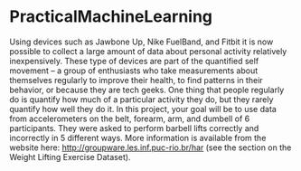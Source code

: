 PracticalMachineLearning
========================

Using devices such as Jawbone Up, Nike FuelBand, and Fitbit it is now possible to collect a large amount of data
about personal activity relatively inexpensively.
These type of devices are part of the quantified self movement – a group of enthusiasts
who take measurements about themselves regularly to improve their health, to find patterns in their behavior,
or because they are tech geeks. One thing that people regularly do is quantify how much of a particular activity they do,
but they rarely quantify how well they do it.
In this project, your goal will be to use data from accelerometers on the belt, forearm, arm, and dumbell of 6
participants. They were asked to perform barbell lifts correctly and incorrectly in 5 different ways.
More information is available from the website here: http://groupware.les.inf.puc-rio.br/har 
(see the section on the Weight Lifting Exercise Dataset). 
